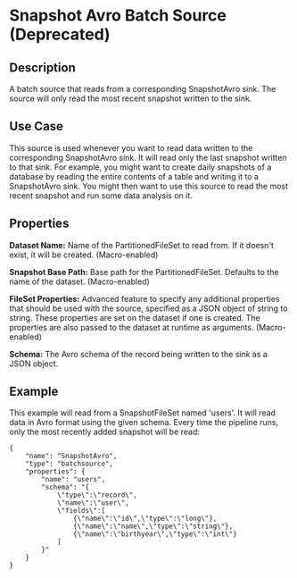 # Snapshot Avro Batch Source (Deprecated)


Description
-----------
A batch source that reads from a corresponding SnapshotAvro sink.
The source will only read the most recent snapshot written to the sink.


Use Case
--------
This source is used whenever you want to read data written to the corresponding
SnapshotAvro sink. It will read only the last snapshot written to that sink. For example,
you might want to create daily snapshots of a database by reading the entire contents of a
table and writing it to a SnapshotAvro sink. You might then want to use this source to
read the most recent snapshot and run some data analysis on it.


Properties
----------
**Dataset Name:** Name of the PartitionedFileSet to read from.
If it doesn't exist, it will be created. (Macro-enabled)

**Snapshot Base Path:** Base path for the PartitionedFileSet. Defaults to the name of the dataset. (Macro-enabled)

**FileSet Properties:** Advanced feature to specify any additional properties that should be used with the source,
specified as a JSON object of string to string. These properties are set on the dataset if one is created.
The properties are also passed to the dataset at runtime as arguments. (Macro-enabled)

**Schema:** The Avro schema of the record being written to the sink as a JSON object.


Example
-------
This example will read from a SnapshotFileSet named 'users'. It will read data in Avro format
using the given schema. Every time the pipeline runs, only the most recently added snapshot will
be read:

    {
        "name": "SnapshotAvro",
        "type": "batchsource",
        "properties": {
            "name": "users",
            "schema": "{
                \"type\":\"record\",
                \"name\":\"user\",
                \"fields\":[
                    {\"name\":\"id\",\"type\":\"long\"},
                    {\"name\":\"name\",\"type\":\"string\"},
                    {\"name\":\"birthyear\",\"type\":\"int\"}
                ]
            }"
        }
    }
